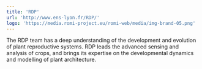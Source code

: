```yaml
---
title: 'RDP'
url: 'http://www.ens-lyon.fr/RDP/'
logo: 'https://media.romi-project.eu/romi-web/media/img-brand-05.png'
---
```


The RDP team has a deep understanding of the development and evolution of plant reproductive systems. RDP leads the advanced sensing and analysis of crops, and brings its expertise on the developmental dynamics and modelling of plant architecture.
